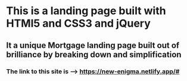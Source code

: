 # This is a landing page built with HTMl5 and CSS3 and jQuery
## It a unique Mortgage landing page built out of brilliance by breaking down and simplification 
### The link to this site is --> https://new-enigma.netlify.app/#
